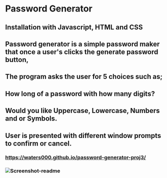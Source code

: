 # Password Generator

## Installation with Javascript, HTML and CSS

## Password generator is a simple password maker that once a user's clicks the generate password button, 
## The program asks the user for 5 choices such as; 
## How long of a password with how many digits?
## Would you like Uppercase, Lowercase, Numbers and or Symbols.
## User is presented with different window prompts to confirm or cancel.

### https://waters000.github.io/password-generator-proj3/



### ![Screenshot-readme](https://user-images.githubusercontent.com/94644749/148601167-4963dd59-3387-4981-8c05-b24a45a15603.png)